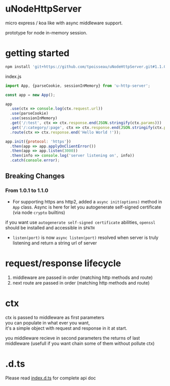 # uNodeHttpServer

micro express / koa like with async middleware support.

prototype for node in-memory session.

# getting started
```bash
npm install 'git+https://github.com/tpoisseau/uNodeHttpServer.git#1.1.0'
```

index.js
```js
import App, {parseCookie, sessionInMemory} from 'u-http-server';

const app = new App();

app
  .use(ctx => console.log(ctx.request.url))
  .use(parseCookie)
  .use(sessionInMemory)
  .get('/:test', ctx => ctx.response.end(JSON.stringify(ctx.params)))
  .get('/:category/:page', ctx => ctx.response.end(JSON.stringify(ctx.params)))
  .route(ctx => ctx.response.end('Hello World !'));

app.init({protocol: 'https'})
  .then(app => app.applyOnClientError())
  .then(app => app.listen(3000))
  .then(info => console.log('server listening on', info))
  .catch(console.error);
```

## Breaking Changes
### From 1.0.1 to 1.1.0
- For supporting https ans http2, added a `async init(options)` method in `App` class.
  Async is here for let you autogenerate self-signed certificate (via node `crypto` builtins)

if you want use `autogenerate self-signed certificate` abilities, `openssl` should be installed and accessible in `$PATH`
- `listen(port)` is now `async listen(port)` resolved when server is truly listening and return a string url of server

# request/response lifecycle
1. middleware are passed in order (matching http methods and route)  
2. next route are passed in order (matching http methods and route)

# ctx
ctx is passed to middleware as first parameters  
you can populate in what ever you want,  
it's a simple object with request and response in it at start.

you middleware recieve in second parameters the returns of last middleware (usefull if you want chain some of them without pollute ctx)

# .d.ts
Please read [index.d.ts](index.d.ts) for complete api doc